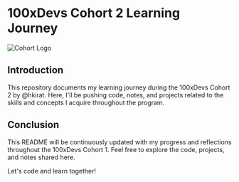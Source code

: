# 100xDevs Cohort 2 Learning Journey

![Cohort Logo](https://d33g7sdvsfd029.cloudfront.net/paid_course3/2023-11-10-0.3523174787735883.jpeg)

## Introduction

This repository documents my learning journey during the 100xDevs Cohort 2 by @hkirat. Here, I'll be pushing code, notes, and projects related to the skills and concepts I acquire throughout the program.


## Conclusion

This README will be continuously updated with my progress and reflections throughout the 100xDevs Cohort 1. Feel free to explore the code, projects, and notes shared here.

Let's code and learn together!

